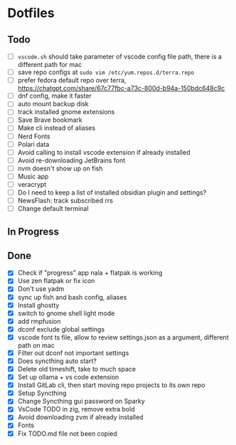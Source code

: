 # Dotfiles

## Todo

- [ ] `vscode.sh` should take parameter of vscode config file path, there is a different path for mac
- [ ] save repo configs at `sudo vim /etc/yum.repos.d/terra.repo`
- [ ] prefer fedora default repo over terra, <https://chatgpt.com/share/67c77fbc-a73c-800d-b94a-150bdc648c9c>
- [ ] dnf config, make it faster
- [ ] auto mount backup disk
- [ ] track installed gnome extensions
- [ ] Save Brave bookmark
- [ ] Make cli instead of aliases
- [ ] Nerd Fonts
- [ ] Polari data
- [ ] Avoid calling to install vscode extension if already installed
- [ ] Avoid re-downloading JetBrains font
- [ ] nvm doesn't show up on fish
- [ ] Music app
- [ ] veracrypt
- [ ] Do I need to keep a list of installed obsidian plugin and settings?
- [ ] NewsFlash: track subscribed rrs
- [ ] Change default terminal

## In Progress

## Done

- [x] Check if "progress" app nala + flatpak is working
- [x] Use zen flatpak or fix icon
- [x] Don't use yadm
- [x] sync up fish and bash config, aliases
- [x] Install ghostty
- [x] switch to gnome shell light mode
- [x] add rmpfusion
- [x] dconf exclude global settings
- [x] vscode font ts file, allow to review settings.json as a argument, different path on mac
- [x] Filter out dconf not important settings
- [x] Does syncthing auto start?
- [x] Delete old timeshift, take to much space
- [x] Set up ollama + vs code extension
- [x] Install GitLab cli, then start moving repo projects to its own repo
- [x] Setup Syncthing
- [x] Change Syncthing gui password on Sparky
- [x] VsCode TODO in zig, remove extra bold
- [x] Avoid downloading zvm if already installed
- [x] Fonts
- [x] Fix TODO.md file not been copied

